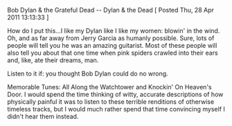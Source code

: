 Bob Dylan & the Grateful Dead -- Dylan & the Dead
[ Posted Thu, 28 Apr 2011 13:13:33 ]

How do I put this...I like my Dylan like I like my women: blowin' in the wind. Oh, and as far away from Jerry Garcia as humanly possible. Sure, lots of people will tell you he was an amazing guitarist. Most of these people will also tell you about that one time when pink spiders crawled into their ears and, like, ate their dreams, man.

Listen to it if: you thought Bob Dylan could do no wrong.

Memorable Tunes: All Along the Watchtower and Knockin' On Heaven's Door. I would spend the time thinking of witty, accurate descriptions of how physically painful it was to listen to these terrible renditions of otherwise timeless tracks, but I would much rather spend that time convincing myself I didn't hear them instead.
